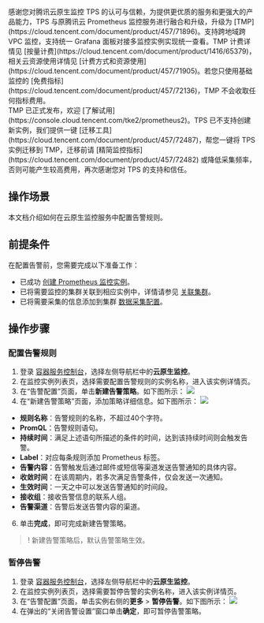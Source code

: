 <dx-alert infotype="alarm" title="温馨提示">
感谢您对腾讯云原生监控 TPS 的认可与信赖，为提供更优质的服务和更强大的产品能力，TPS 与原腾讯云 Prometheus 监控服务进行融合和升级，升级为 [TMP](https://cloud.tencent.com/document/product/457/71896)。支持跨地域跨 VPC 监控，支持统一 Grafana 面板对接多监控实例实现统一查看。TMP 计费详情见 [按量计费](https://cloud.tencent.com/document/product/1416/65379)，相关云资源使用详情见 [计费方式和资源使用](https://cloud.tencent.com/document/product/457/71905)。若您只使用基础监控的 [免费指标](https://cloud.tencent.com/document/product/457/72136)，TMP 不会收取任何指标费用。<br>
TMP 已正式发布，欢迎 [了解试用](https://console.cloud.tencent.com/tke2/prometheus2)。TPS 已不支持创建新实例，我们提供一键 [迁移工具](https://cloud.tencent.com/document/product/457/72487)，帮您一键将 TPS 实例迁移到 TMP，迁移前请 [精简监控指标](https://cloud.tencent.com/document/product/457/72482) 或降低采集频率，否则可能产生较高费用，再次感谢您对 TPS 的支持和信任。
</dx-alert>

## 操作场景
本文档介绍如何在云原生监控服务中配置告警规则。  

## 前提条件

在配置告警前，您需要完成以下准备工作：
- 已成功 [创建 Prometheus 监控实例](https://cloud.tencent.com/document/product/457/49889#.E5.88.9B.E5.BB.BA.E7.9B.91.E6.8E.A7.E5.AE.9E.E4.BE.8B)。
- 已将需要监控的集群关联到相应实例中，详情请参见 [关联集群](https://cloud.tencent.com/document/product/457/49890#.E5.85.B3.E8.81.94.E9.9B.86.E7.BE.A4)。
- 已将需要采集的信息添加到集群 [数据采集配置](https://cloud.tencent.com/document/product/457/49891)。

## 操作步骤

### 配置告警规则

1. 登录 [容器服务控制台](https://console.cloud.tencent.com/tke2)，选择左侧导航栏中的**云原生监控**。
2. 在监控实例列表页，选择需要配置告警规则的实例名称，进入该实例详情页。
3. 在“告警配置”页面，单击**新建告警策略**。如下图所示：
![](https://main.qcloudimg.com/raw/678f3fb363151ed11f3843a181aaf04a.png)
4. 在“新建告警策略”页面，添加策略详细信息。如下图所示：
![](https://main.qcloudimg.com/raw/e7bd037601d12d618613e50c88f94c50.png)
 - **规则名称**：告警规则的名称，不超过40个字符。
 - **PromQL**：告警规则语句。
 - **持续时间**：满足上述语句所描述的条件的时间，达到该持续时间则会触发告警。
 - **Label**：对应每条规则添加 Prometheus 标签。
 - **告警内容**：告警触发后通过邮件或短信等渠道发送告警通知的具体内容。
 - **收敛时间**：在该周期内，若多次满足告警条件，仅会发送一次通知。
 - **生效时间**：一天之中可以发送告警通知的时间段。
 - **接收组**：接收告警信息的联系人组。
 - **告警渠道**：告警后发送告警内容的渠道。
6. 单击**完成**，即可完成新建告警策略。
>! 新建告警策略后，默认告警策略生效。

### 暂停告警
1. 登录 [容器服务控制台](https://console.cloud.tencent.com/tke2)，选择左侧导航栏中的**云原生监控**。
2. 在监控实例列表页，选择需要暂停告警的实例名称，进入该实例详情页。
3. 在“告警配置”页面，单击实例右侧的**更多** > **暂停告警**。如下图所示：
![](https://main.qcloudimg.com/raw/e7666dcaf99cc1a15bb9c3894747903a.png)
4. 在弹出的“关闭告警设置”窗口单击**确定**，即可暂停告警策略。

